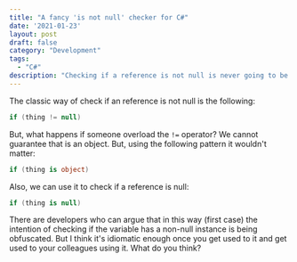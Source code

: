 ```yaml
---
title: "A fancy 'is not null' checker for C#"
date: '2021-01-23'
layout: post
draft: false
category: "Development"
tags:
  - "C#"
description: "Checking if a reference is not null is never going to be the same."
---
```


The classic way of check if an reference is not null is the following:

```csharp
if (thing != null)
```

But, what happens if someone overload the `!=` operator? We cannot guarantee that is an object. But, using the following pattern it wouldn't matter:

```csharp
if (thing is object)
```

Also, we can use it to check if a reference is null:

```csharp
if (thing is null)
```

There are developers who can argue that in this way (first case) the intention of checking if the variable has a non-null instance is being obfuscated. But I think it's idiomatic enough once you get used to it and get used to your colleagues using it. What do you think?
